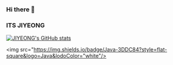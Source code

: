 ### Hi there 👋
### ITS JIYEONG

[![JIYEONG's GitHub stats](https://github-readme-stats.vercel.app/api?username=jiyeong08&count_private=true&show_icons=true&bg_color={100,black,blue})](https://github.com/jiyeong08/github-readme-stats)

<img src="https://img.shields.io/badge/Java-3DDC84?style=flat-square&logo=Java&lodoColor="white"/>

<!--
**jiyeong08/jiyeong08** is a ✨ _special_ ✨ repository because its `README.md` (this file) appears on your GitHub profile.

Here are some ideas to get you started:

- 🔭 I’m currently working on ...
- 🌱 I’m currently learning ...
- 👯 I’m looking to collaborate on ...
- 🤔 I’m looking for help with ...
- 💬 Ask me about ...
- 📫 How to reach me: ...
- 😄 Pronouns: ...
- ⚡ Fun fact: ...
-->
